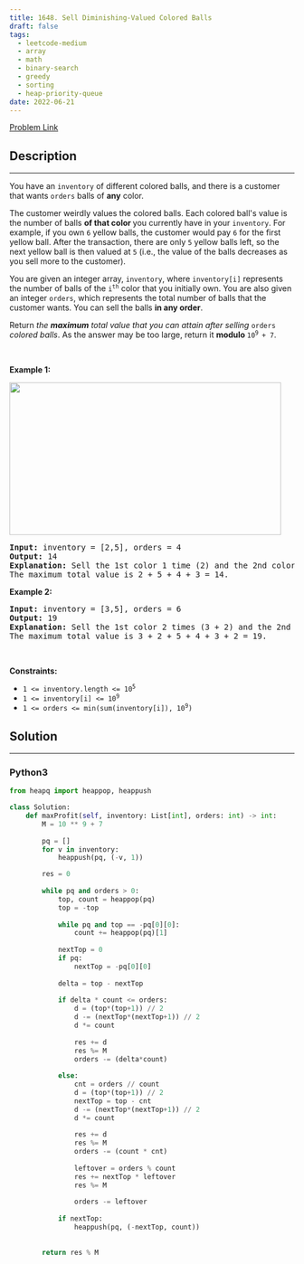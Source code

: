 ```yaml
---
title: 1648. Sell Diminishing-Valued Colored Balls
draft: false
tags: 
  - leetcode-medium
  - array
  - math
  - binary-search
  - greedy
  - sorting
  - heap-priority-queue
date: 2022-06-21
---
```


[Problem Link](https://leetcode.com/problems/sell-diminishing-valued-colored-balls/)

## Description

---
<p>You have an <code>inventory</code> of different colored balls, and there is a customer that wants <code>orders</code> balls of <strong>any</strong> color.</p>

<p>The customer weirdly values the colored balls. Each colored ball&#39;s value is the number of balls <strong>of that color&nbsp;</strong>you currently have in your <code>inventory</code>. For example, if you own <code>6</code> yellow balls, the customer would pay <code>6</code> for the first yellow ball. After the transaction, there are only <code>5</code> yellow balls left, so the next yellow ball is then valued at <code>5</code> (i.e., the value of the balls decreases as you sell more to the customer).</p>

<p>You are given an integer array, <code>inventory</code>, where <code>inventory[i]</code> represents the number of balls of the <code>i<sup>th</sup></code> color that you initially own. You are also given an integer <code>orders</code>, which represents the total number of balls that the customer wants. You can sell the balls <strong>in any order</strong>.</p>

<p>Return <em>the <strong>maximum</strong> total value that you can attain after selling </em><code>orders</code><em> colored balls</em>. As the answer may be too large, return it <strong>modulo </strong><code>10<sup>9 </sup>+ 7</code>.</p>

<p>&nbsp;</p>
<p><strong class="example">Example 1:</strong></p>
<img alt="" src="https://assets.leetcode.com/uploads/2020/11/05/jj.gif" style="width: 480px; height: 270px;" />
<pre>
<strong>Input:</strong> inventory = [2,5], orders = 4
<strong>Output:</strong> 14
<strong>Explanation:</strong> Sell the 1st color 1 time (2) and the 2nd color 3 times (5 + 4 + 3).
The maximum total value is 2 + 5 + 4 + 3 = 14.
</pre>

<p><strong class="example">Example 2:</strong></p>

<pre>
<strong>Input:</strong> inventory = [3,5], orders = 6
<strong>Output:</strong> 19
<strong>Explanation: </strong>Sell the 1st color 2 times (3 + 2) and the 2nd color 4 times (5 + 4 + 3 + 2).
The maximum total value is 3 + 2 + 5 + 4 + 3 + 2 = 19.
</pre>

<p>&nbsp;</p>
<p><strong>Constraints:</strong></p>

<ul>
	<li><code>1 &lt;= inventory.length &lt;= 10<sup>5</sup></code></li>
	<li><code>1 &lt;= inventory[i] &lt;= 10<sup>9</sup></code></li>
	<li><code>1 &lt;= orders &lt;= min(sum(inventory[i]), 10<sup>9</sup>)</code></li>
</ul>


## Solution

---
### Python3
``` py title='sell-diminishing-valued-colored-balls'
from heapq import heappop, heappush

class Solution:
    def maxProfit(self, inventory: List[int], orders: int) -> int:
        M = 10 ** 9 + 7
        
        pq = []
        for v in inventory:
            heappush(pq, (-v, 1))

        res = 0
        
        while pq and orders > 0:
            top, count = heappop(pq)
            top = -top
            
            while pq and top == -pq[0][0]:
                count += heappop(pq)[1]
            
            nextTop = 0
            if pq:
                nextTop = -pq[0][0]
                
            delta = top - nextTop
            
            if delta * count <= orders:
                d = (top*(top+1)) // 2
                d -= (nextTop*(nextTop+1)) // 2
                d *= count
                
                res += d
                res %= M
                orders -= (delta*count)
            
            else:
                cnt = orders // count
                d = (top*(top+1)) // 2
                nextTop = top - cnt
                d -= (nextTop*(nextTop+1)) // 2
                d *= count
                
                res += d
                res %= M
                orders -= (count * cnt)
                
                leftover = orders % count
                res += nextTop * leftover
                res %= M
                
                orders -= leftover
                
            if nextTop:
                heappush(pq, (-nextTop, count))
            
                        
        return res % M
```

